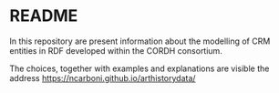 #  README

In this repository are present information about the modelling of CRM entities in RDF developed within the CORDH consortium.

The choices, together with examples and explanations are visible the address https://ncarboni.github.io/arthistorydata/



